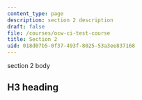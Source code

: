 ```yaml
---
content_type: page
description: section 2 description
draft: false
file: /courses/ocw-ci-test-course
title: Section 2
uid: 018d07b5-0f37-493f-8025-53a3ee837168
---
```

section 2 body
## H3 heading